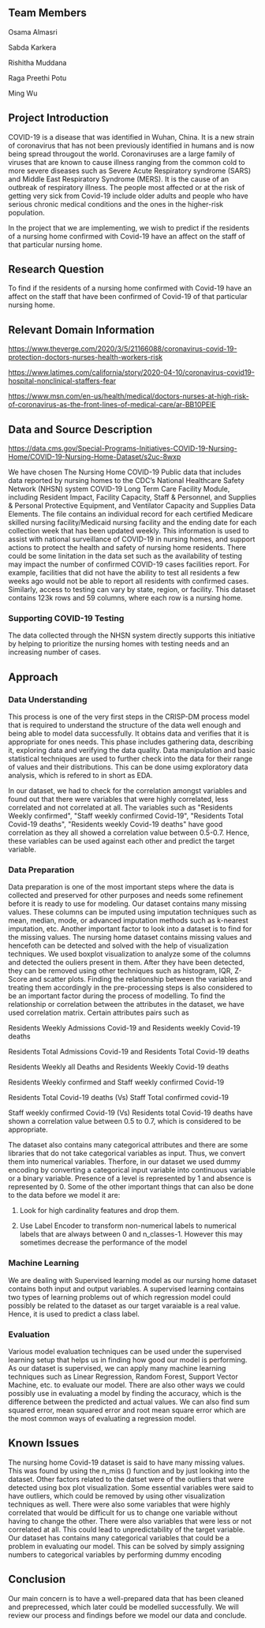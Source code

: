 ## Team Members
Osama Almasri

Sabda Karkera

Rishitha Muddana 

Raga Preethi Potu

Ming Wu


## Project Introduction
COVID-19 is a disease that was identified in Wuhan, China. It is a new strain of coronavirus that has not been previously identified in humans and is now being spread througout the world. Coronaviruses are a large family of viruses that are known to cause illness ranging from the common cold to more severe diseases such as Severe Acute Respiratory syndrome (SARS) and Middle East Respiratory Syndrome (MERS). It is the cause of an outbreak of respiratory illness. The people most affected or at the risk of getting very sick from Covid-19 include older adults and people who have serious chronic medical conditions and the ones in the higher-risk population. 

In the project that we are implementing, we wish to predict if the residents of a nursing home confirmed with Covid-19 have an affect on the staff of that particular nursing home.


## Research Question 
To find if the residents of a nursing home confirmed with Covid-19 have an affect on the staff that have been confirmed of Covid-19 of that particular nursing home.


## Relevant Domain Information 
https://www.theverge.com/2020/3/5/21166088/coronavirus-covid-19-protection-doctors-nurses-health-workers-risk

https://www.latimes.com/california/story/2020-04-10/coronavirus-covid19-hospital-nonclinical-staffers-fear

https://www.msn.com/en-us/health/medical/doctors-nurses-at-high-risk-of-coronavirus-as-the-front-lines-of-medical-care/ar-BB10PElE


## Data and Source Description 
https://data.cms.gov/Special-Programs-Initiatives-COVID-19-Nursing-Home/COVID-19-Nursing-Home-Dataset/s2uc-8wxp
 
We have chosen The Nursing Home COVID-19 Public data that includes data reported by nursing homes to the CDC’s National Healthcare Safety Network (NHSN) system COVID-19 Long Term Care Facility Module, including Resident Impact, Facility Capacity, Staff & Personnel, and Supplies & Personal Protective Equipment, and Ventilator Capacity and Supplies Data Elements. The file contains an individual record for each certified Medicare skilled nursing facility/Medicaid nursing facility and the ending date for each collection week that has been updated weekly. This information is used to assist with national surveillance of COVID-19 in nursing homes, and support actions to protect the health and safety of nursing home residents. There could be some linitation in the data set such as the availability of testing may impact the number of confirmed COVID-19 cases facilities report. For example, facilities that did not have the ability to test all residents a few weeks ago would not be able to report all residents with confirmed cases. Similarly, access to testing can vary by state, region, or facility. This dataset contains 123k rows and 59 columns, where each row is a nursing home.

### Supporting COVID-19 Testing
The data collected through the NHSN system directly supports this initiative by helping to prioritize the nursing homes with testing needs and an increasing number of cases.

## Approach

### Data Understanding
This process is one of the very first steps in the CRISP-DM process model that is required to understand the structure of the data well enough and being able to model data successfully. It obtains data and verifies that it is appropriate for ones needs. This phase includes gathering data, describing it, exploring data and verifying the data quality. Data manipulation and basic statistical techniques are used to further check into the data for their range of values and their distributions. This can be done usimg exploratory data analysis, which is refered to in short as EDA. 

In our dataset, we had to check for the correlation amongst variables and found out that there were variables that were highly correlated, less correlated and not correlated at all. The variables such as "Residents Weekly confirmed", "Staff weekly confirmed Covid-19", "Residents Total Covid-19 deaths", "Residents weekly Covid-19 deaths" have good correlation as they all showed a correlation value between 0.5-0.7. Hence, these variables can be used against each other and predict the target variable.


### Data Preparation
Data preparation is one of the most important steps where the data is collected and preserved for other purposes and needs some refinement before it is ready to use for modeling. 
Our dataset contains many missing values. These columns can be imputed using imputation techniques such as mean, median, mode, or advanced imputation methods such as k-nearest imputation, etc. Another important factor to look into a dataset is to find for the missing values. The nursing home dataset contains missing values and hencefoth can be detected and solved with the help of visualization techniques. We used boxplot visualization to analyze some of the columns and detected the ouliers present in them. After they have been detected, they can be removed using other techniques such as histogram, IQR, Z-Score and scatter plots. Finding the relationship between the variables and treating them accordingly in the pre-processing steps is also considered to be an important factor during the process of modelling. To find the relationship or correlation between the attributes in the dataset, we have used correlation matrix. Certain attributes pairs such as 

Residents Weekly Admissions Covid-19 and Residents weekly Covid-19 deaths

Residents Total Admissions Covid-19 and Residents Total Covid-19 deaths

Residents Weekly all Deaths and Residents Weekly Covid-19 deaths

Residents Weekly confirmed and Staff weekly confirmed Covid-19

Residents Total Covid-19 deaths (Vs) Staff Total confirmed covid-19

Staff weekly confirmed Covid-19 (Vs) Residents total Covid-19 deaths have shown a correlation value between 0.5 to 0.7, which is considered to be appropriate.

The dataset also contains many categorical attributes and there are some libraries that do not take categorical variables as input. Thus, we convert them into numerical variables. Therfore, in our dataset we used dummy encoding by converting a categorical input variable into continuous variable or a binary variable. Presence of a level is represented by 1 and absence is represented by 0. Some of the other important things that can also be done to the data before we model it are:

1. Look for high cardinality features and drop them.

2. Use Label Encoder to transform non-numerical labels to numerical labels that are always between 0 and n_classes-1. However this may sometimes decrease the performance of the model


### Machine Learning
We are dealing with Supervised learning model as our nursing home dataset contains both input and output variables. A supervised learning contains two types of learning problems out of which regression model could possibly be related to the dataset as our target varaiable is a real value. Hence, it is used to predict a class label.


### Evaluation
Various model evaluation techniques can be used under the supervised learning setup that helps us in finding how good our model is performing. As our dataset is supervised, we can apply many machine learning techniques such as Linear Regression, Random Forest, Support Vector Machine, etc. to evaluate our model. There are also other ways we could possibly use in evaluating a model by finding the accuracy, which is the difference between the predicted and actual values. We can also find sum squared error, mean squared error and root mean square error which are the most common ways of evaluating a regression model.


## Known Issues
The nursing home Covid-19 dataset is said to have many missing values. This was found by using the n_miss () function and by just looking into the dataset. Other factors related to the datset were of the outliers that were detected using box plot visualization. Some essential variables were said to have outliers, which could be removed by using other visualization techniques as well. There were also some variables that were highly correlated that would be difficult for us to change one variable without having to change the other. There were also variables that were less or not correlated at all. This could lead to unpredictability of the target variable. Our dataset has contains many categorical variables that could be a problem in evaluating our model. This can be solved by simply assigning numbers to categorical variables by performing dummy encoding 


## Conclusion
Our main concern is to have a well-prepared data that has been cleaned and preprecessed, which later could be modelled successfully. We will review our process and findings before we model our data and conclude.  




